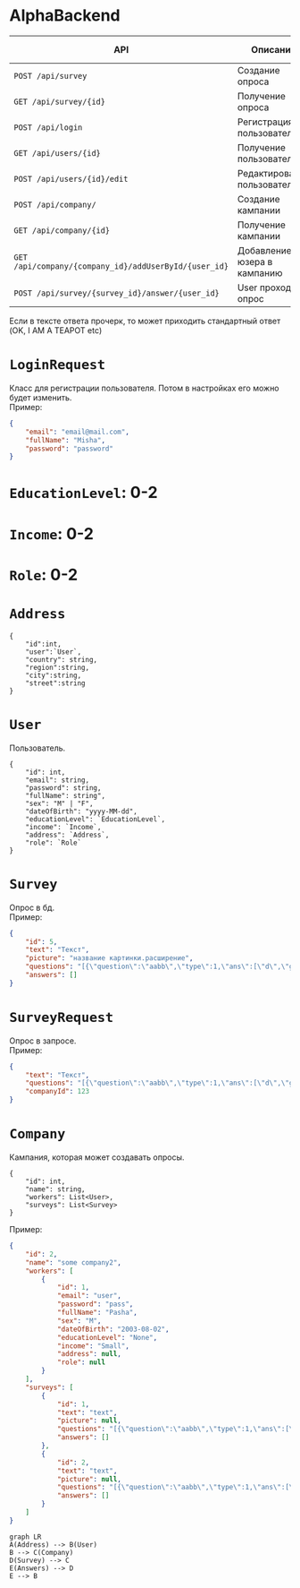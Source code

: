# AlphaBackend
| **API**                                                | **Описание**                         | **Текст запроса**                | **Текст ответа**      |
|--------------------------------------------------------|--------------------------------------|:--------------------------------:|:---------------------:|
| `POST /api/survey`                                     | Создание опроса                      | survey:`SurveyRequest`<br>picture:`picture`    |    -    |
| `GET /api/survey/{id}`                                 | Получение опроса                     |       -                               |   `Survey`       |
| `POST /api/login`                                      | Регистрация пользователя             |       `LoginRequest`                  |   -              |
| `GET /api/users/{id}`                                  | Получение пользователя               |       -                               |   `User`         |
| `POST /api/users/{id}/edit`                            | Редактирование пользователя          |       `User`                          |    -             |
| `POST /api/company/`                                   | Создание кампании                    |       `CompanyRequest`                |   -              |
| `GET /api/company/{id}`                                | Получение кампании                   |       -                               |  `Company`       |
| `GET /api/company/{company_id}/addUserById/{user_id}`  | Добавление юзера в кампанию          |       -                               |  -               |
| `POST /api/survey/{survey_id}/answer/{user_id}`        | User проходит опрос                  |      `Answers`(Любой формат)          |  -               |

Если в тексте ответа прочерк, то может приходить стандартный ответ (OK, I AM A TEAPOT etc)

# `LoginRequest`
Класс для регистрации пользователя. Потом в настройках его можно будет изменить.<br>
Пример:
```json
{
    "email": "email@mail.com",
    "fullName": "Misha",
    "password": "password"
}
```
# `EducationLevel`: 0-2
# `Income`: 0-2
# `Role`: 0-2
# `Address`
```
{
    "id":int,
    "user":`User`,
    "country": string,
    "region":string,
    "city":string,
    "street":string
}
```


# `User`
Пользователь.<br>
```
{
    "id": int,
    "email": string,
    "password": string,
    "fullName": string",
    "sex": "M" | "F",
    "dateOfBirth": "yyyy-MM-dd",
    "educationLevel": `EducationLevel`,
    "income": `Income`,
    "address": `Address`,
    "role": `Role`
}
```
# `Survey`
Опрос в бд.<br>
Пример:
```json
{
    "id": 5,
    "text": "Текст",
    "picture": "название картинки.расширение",
    "questions": "[{\"question\":\"aabb\",\"type\":1,\"ans\":[\"d\",\"g\",\"g\"]}]",
    "answers": []
}
```

# `SurveyRequest`
Опрос в запросе.<br>
Пример:
```json
{
    "text": "Текст",
    "questions": "[{\"question\":\"aabb\",\"type\":1,\"ans\":[\"d\",\"g\",\"g\"]}]",
    "companyId": 123
}
```

# `Company`
Кампания, которая может создавать опросы.<br>
```
{
    "id": int,
    "name": string,
    "workers": List<User>,
    "surveys": List<Survey>
}
```
Пример:
```json
{
    "id": 2,
    "name": "some company2",
    "workers": [
        {
            "id": 1,
            "email": "user",
            "password": "pass",
            "fullName": "Pasha",
            "sex": "M",
            "dateOfBirth": "2003-08-02",
            "educationLevel": "None",
            "income": "Small",
            "address": null,
            "role": null
        }
    ],
    "surveys": [
        {
            "id": 1,
            "text": "text",
            "picture": null,
            "questions": "[{\"question\":\"aabb\",\"type\":1,\"ans\":[\"a\",\"b\",\"c\"]}]",
            "answers": []
        },
        {
            "id": 2,
            "text": "text",
            "picture": null,
            "questions": "[{\"question\":\"aabb\",\"type\":1,\"ans\":[\"a\",\"b\",\"c\"]}]",
            "answers": []
        }
    ]
}
```
```mermaid
graph LR
A(Address) --> B(User)
B --> C(Company)
D(Survey) --> C
E(Answers) --> D
E --> B
```


